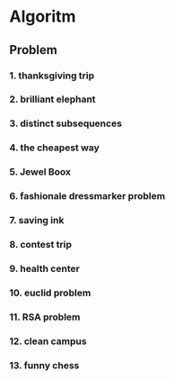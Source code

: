 # Algoritm  

## Problem

### 1. thanksgiving trip
### 2. brilliant elephant
### 3. distinct subsequences
### 4. the cheapest way
### 5. Jewel Boox
### 6. fashionale dressmarker problem
### 7. saving ink
### 8. contest trip
### 9. health center
### 10. euclid problem
### 11. RSA problem
### 12. clean campus
### 13. funny chess

 


